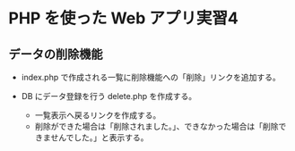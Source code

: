 # PHP を使った Web アプリ実習4

## データの削除機能

* index.php で作成される一覧に削除機能への「削除」リンクを追加する。

* DB にデータ登録を行う delete.php を作成する。
  * 一覧表示へ戻るリンクを作成する。
  * 削除ができた場合は「削除されました。」、できなかった場合は「削除できませんでした。」と表示する。
  